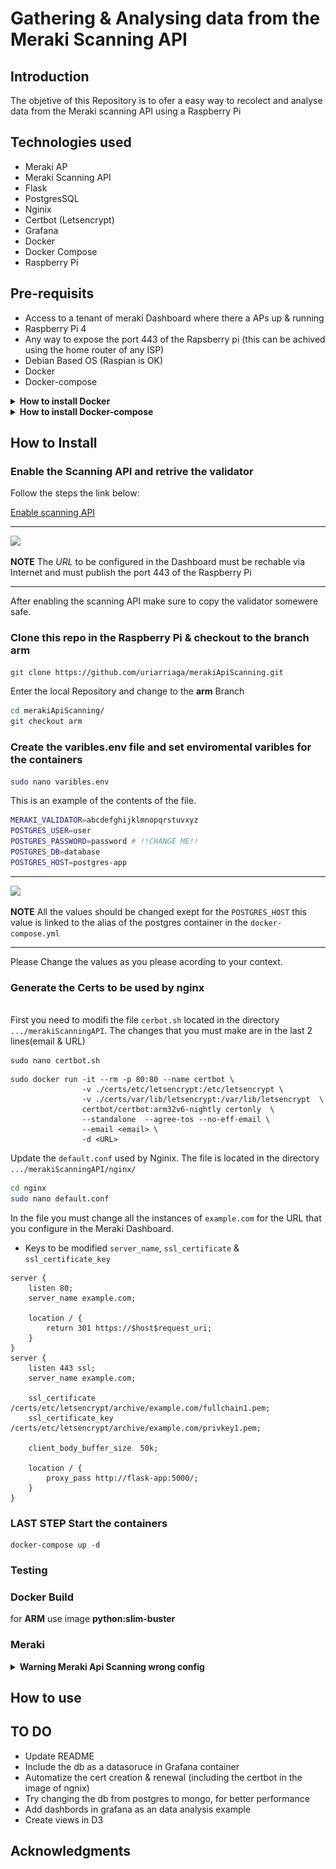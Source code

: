 # Gathering & Analysing data from the Meraki Scanning API
## Introduction
The objetive of this Repository is to ofer a easy way to recolect and analyse data from the Meraki scanning API using a Raspberry Pi

## Technologies used
- Meraki AP
- Meraki Scanning API
- Flask
- PostgresSQL
- Nginix
- Certbot (Letsencrypt)
- Grafana
- Docker
- Docker Compose
- Raspberry Pi


## Pre-requisits 
- Access to a tenant of meraki Dashboard where there a APs up & running 
- Raspberry Pi 4
- Any way to expose the port 443 of the Rapsberry pi (this can be achived using the home router of any ISP)
- Debian Based OS (Raspian is OK)
- Docker
- Docker-compose


<details><summary><b>How to install Docker</b></summary>

<p>Follows the steps detailed in the following link:
</p>

[Install Docker](https://docs.docker.com/engine/install/debian/#install-using-the-convenience-script)

</details>

<details><summary><b>How to install Docker-compose</b></summary>
<p>Follows the steps detailed in the following link:
</p>

[Install Docker Compose](https://docs.docker.com/compose/install/)
</details>

## How to Install

### Enable the Scanning API and retrive the validator 

Follow the steps the link below:

[Enable scanning API](https://developer.cisco.com/meraki/scanning-api/#!enable-scanning-api) 

- - - 

![](https://img.shields.io/badge/WARNING-NOTE-yellow) 

**NOTE** The *URL* to be configured in the Dashboard must be rechable via Internet and must publish the port 443 of the Raspberry Pi 

- - - 
 After enabling the scanning API make sure to copy the validator somewere safe. 



### Clone this repo in the Raspberry Pi & checkout to the branch **arm**
``` bash
git clone https://github.com/uriarriaga/merakiApiScanning.git
```
Enter the local Repository and change to the **arm** Branch
``` bash 
cd merakiApiScanning/
git checkout arm
```
### Create the varibles.env file and set enviromental varibles for the containers 

``` bash
sudo nano varibles.env
```
This is an example of the contents of the file.
```bash
MERAKI_VALIDATOR=abcdefghijklmnopqrstuvxyz
POSTGRES_USER=user
POSTGRES_PASSWORD=password # !!CHANGE ME!! 
POSTGRES_DB=database
POSTGRES_HOST=postgres-app
```
- - -

![](https://img.shields.io/badge/WARNING-NOTE-yellow)

**NOTE** All the values should be changed exept for the `POSTGRES_HOST` this value is linked to the alias of the postgres container in the `docker-compose.yml`

- - -

Please Change the values as you please acording to your context.

### Generate the Certs to be used by nginx

<br>First you need to modifi the file `cerbot.sh` located in the directory `.../merakiScanningAPI`. The changes that you must make are in the last 2 lines(email & URL) 
```
sudo nano certbot.sh
```
```
sudo docker run -it --rm -p 80:80 --name certbot \
                -v ./certs/etc/letsencrypt:/etc/letsencrypt \
                -v ./certs/var/lib/letsencrypt:/var/lib/letsencrypt  \
                certbot/certbot:arm32v6-nightly certonly  \
                --standalone  --agree-tos --no-eff-email \
                --email <email> \
                -d <URL>
```
Update the `default.conf` used by Nginix. The file is located in the directory 
`.../merakiScanningAPI/nginx/`

``` bash
cd nginx
sudo nano default.conf
```
In the file you must change  all the instances of `example.com`  for the URL that you configure in the Meraki Dashboard. 
- Keys to be modified `server_name`, `ssl_certificate` & `ssl_certificate_key`
``` 
server {
    listen 80;
    server_name example.com;

    location / {
        return 301 https://$host$request_uri;
    }
}
server {
    listen 443 ssl;
    server_name example.com;

    ssl_certificate     /certs/etc/letsencrypt/archive/example.com/fullchain1.pem;
    ssl_certificate_key /certs/etc/letsencrypt/archive/example.com/privkey1.pem;

    client_body_buffer_size  50k;

    location / {
        proxy_pass http://flask-app:5000/;
    }
}
```
### **LAST STEP** Start the containers
```
docker-compose up -d
```

### Testing

### Docker Build
for **ARM** use image **python:slim-buster**

### Meraki
<details><summary><b>Warning Meraki Api Scanning wrong config</b></summary>

![Config in meraki dashboard](images/exampleConfigMeraki.png)
</details>

## How to use

## TO DO
- Update README
- Include the db as a datasoruce in Grafana container
- Automatize the cert creation & renewal (including the certbot in the image of ngnix)
- Try changing the db from postgres to mongo, for better performance 
- Add dashbords in grafana as an data analysis example
- Create views in D3 

## Acknowledgments